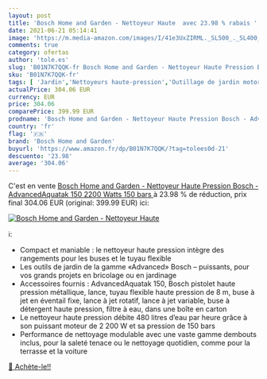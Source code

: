 ```yaml
---
layout: post
title: 'Bosch Home and Garden - Nettoyeur Haute  avec 23.98 % rabais '
date: 2021-06-21 05:14:41
image: 'https://m.media-amazon.com/images/I/41e3UxZIRML._SL500_._SL400_.jpg'
comments: true
category: ofertas
author: 'tole.es'
slug: 'B01N7K7QQK-fr Bosch Home and Garden - Nettoyeur Haute Pression Bosch -...'
sku: 'B01N7K7QQK-fr'
tags: [ 'Jardin','Nettoyeurs haute-pression','Outillage de jardin motorisé','Tondeuses et outillage de jardin motorisé','bosch home and garden', ]
actualPrice: 304.06 EUR
currency: EUR
price: 304.06
comparePrice: 399.99 EUR
prodname: 'Bosch Home and Garden - Nettoyeur Haute Pression Bosch - AdvancedAquatak 150  2200 Watts 150 bars '
country: 'fr'
flag: '🇫🇷'
brand: 'Bosch Home and Garden'
buyurl: 'https://www.amazon.fr/dp/B01N7K7QQK/?tag=tolees0d-21'
descuento: '23.98'
average: '304.06'
---
```


C'est en vente [Bosch Home and Garden - Nettoyeur Haute Pression Bosch - AdvancedAquatak 150  2200 Watts 150 bars ](https://www.amazon.fr/dp/B01N7K7QQK/?tag=tolees0d-21)  à  23.98 % de réduction, prix final  304.06 EUR (original: 399.99 EUR) ici:

[![Bosch Home and Garden - Nettoyeur Haute ](https://m.media-amazon.com/images/I/41e3UxZIRML._SL500_._SL400_.jpg)](https://www.amazon.fr/dp/B01N7K7QQK/?tag=tolees0d-21)

ℹ️:

- Compact et maniable : le nettoyeur haute pression intègre des rangements pour les buses et le tuyau flexible
- Les outils de jardin de la gamme «Advanced» Bosch – puissants, pour vos grands projets en bricolage ou en jardinage
- Accessoires fournis : AdvancedAquatak 150, Bosch pistolet haute pression métallique, lance, tuyau flexible haute pression de 8 m, buse à jet en éventail fixe, lance à jet rotatif, lance à jet variable, buse à détergent haute pression, filtre à eau, dans une boîte en carton
- Le nettoyeur haute pression débite 480 litres d’eau par heure grâce à son puissant moteur de 2 200 W et sa pression de 150 bars
- Performance de nettoyage modulable avec une vaste gamme dembouts inclus, pour la saleté tenace ou le nettoyage quotidien, comme pour la terrasse et la voiture

[🛒 Achète-le!!](https://www.amazon.fr/dp/B01N7K7QQK/?tag=tolees0d-21)
